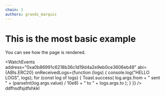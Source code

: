 ```yaml
---
chain: 1
authors: grands_marquis
---
```


# This is the most basic example

You can see how the page is rendered.

<WatchEvents
  address="0xa0b86991c6218b36c1d19d4a2e9eb0ce3606eb48"
  abi={ABIs.ERC20}
  onReceivedLogs={function (logs) {
    console.log("HELLO LOGS", logs);
    for (const log of logs) {
      Toast.success(
        log.args.from + " sent " + (parseInt(log.args.value) / 10e8) + " to " + logs.args.to
      );
    }
  }}
/>
ddfhsdfsjdfshkkl
